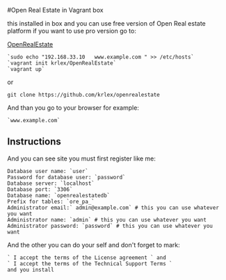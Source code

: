 #Open Real Estate in Vagrant box

this installed in box and you can use free version of Open Real estate platform
if you want to use pro version go to:

[OpenRealEstate](https://open-real-estate.info)

```
`sudo echo "192.168.33.10   www.example.com " >> /etc/hosts`
`vagrant init krlex/OpenRealEstate`
`vagrant up`
```
or
```
git clone https://github.com/krlex/openrealestate
```
And than you go to your browser for example:

```
`www.example.com`
```
## Instructions

And you can see site you must first register like me:

```
Database user name: `user`
Password for database user: `password`
Database server: `localhost`
Database port: `3306`
Database name: `openrealestatedb`
Prefix for tables: `ore_pa_`
Administrator email:` admin@example.com` # this you can use whatever you want
Administrator name: `admin` # this you can use whatever you want
Administrator password: `password` # this you can use whatever you want
```
And the other you can do your self and don't forget to mark:
```
` I accept the terms of the License agreement ` and
` I accept the terms of the Technical Support Terms `
and you install
```
